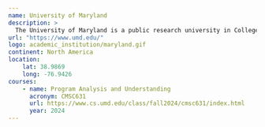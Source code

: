 ```yaml
---
name: University of Maryland
description: >
  The University of Maryland is a public research university in College Park, Maryland, United States.
url: "https://www.umd.edu/"
logo: academic_institution/maryland.gif
continent: North America
location:
    lat: 38.9869
    long: -76.9426
courses:
    - name: Program Analysis and Understanding
      acronym: CMSC631
      url: https://www.cs.umd.edu/class/fall2024/cmsc631/index.html
      year: 2024
---
```

